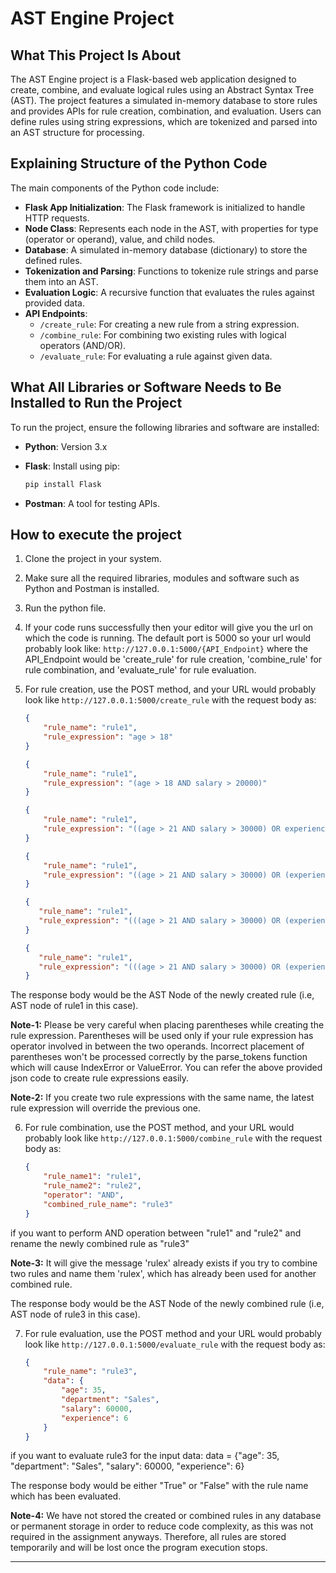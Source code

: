 # AST Engine Project

## What This Project Is About

The AST Engine project is a Flask-based web application designed to create, combine, and evaluate logical rules using an Abstract Syntax Tree (AST). The project features a simulated in-memory database to store rules and provides APIs for rule creation, combination, and evaluation. Users can define rules using string expressions, which are tokenized and parsed into an AST structure for processing.

## Explaining Structure of the Python Code

The main components of the Python code include:

- **Flask App Initialization**: The Flask framework is initialized to handle HTTP requests.
- **Node Class**: Represents each node in the AST, with properties for type (operator or operand), value, and child nodes.
- **Database**: A simulated in-memory database (dictionary) to store the defined rules.
- **Tokenization and Parsing**: Functions to tokenize rule strings and parse them into an AST.
- **Evaluation Logic**: A recursive function that evaluates the rules against provided data.
- **API Endpoints**: 
  - `/create_rule`: For creating a new rule from a string expression.
  - `/combine_rule`: For combining two existing rules with logical operators (AND/OR).
  - `/evaluate_rule`: For evaluating a rule against given data.

## What All Libraries or Software Needs to Be Installed to Run the Project

To run the project, ensure the following libraries and software are installed:

- **Python**: Version 3.x
- **Flask**: Install using pip:
  
  ```bash
  pip install Flask
- **Postman**: A tool for testing APIs.

## How to execute the project

1. Clone the project in your system.
2. Make sure all the required libraries, modules and software such as Python and Postman is installed.
3. Run the python file.
4. If your code runs successfully then your editor will give you the url on which the code is running. The default port is 5000 so your url would probably look like: `http://127.0.0.1:5000/{API_Endpoint}` where the API_Endpoint would be 'create_rule' for rule creation, 'combine_rule' for rule combination, and 'evaluate_rule' for rule evaluation.

5. For rule creation, use the POST method, and your URL would probably look like `http://127.0.0.1:5000/create_rule` with the request body as:

   ```json
   {
       "rule_name": "rule1",
       "rule_expression": "age > 18"
   }
   ```

   ```json
   {
       "rule_name": "rule1",
       "rule_expression": "(age > 18 AND salary > 20000)"
   }
   ```

   ```json
   {
       "rule_name": "rule1",
       "rule_expression": "((age > 21 AND salary > 30000) OR experience > 5)"
   }
   ```

   ```json
   {
       "rule_name": "rule1",
       "rule_expression": "((age > 21 AND salary > 30000) OR (experience > 5 AND rating > 4))"
   }
   ```


    ```json
   {
       "rule_name": "rule1",
       "rule_expression": "(((age > 21 AND salary > 30000) OR (experience > 5 AND rating > 4)) AND education == 'Bachelor')"
   }
    ```


    ```json
   {
       "rule_name": "rule1",
       "rule_expression": "(((age > 21 AND salary > 30000) OR (experience > 5 AND rating > 4)) AND (education == 'Bachelor' OR degree == 'Master'))"
   }
    ```


The response body would be the AST Node of the newly created rule (i.e, AST node of rule1 in this case).

**Note-1:** Please be very careful when placing parentheses while creating the rule expression. Parentheses will be used only if your rule expression has operator involved in between the two operands. Incorrect placement of parentheses won't be processed correctly by the parse_tokens function which will cause IndexError or ValueError. You can refer the above provided json code to create rule expressions easily.

**Note-2:** If you create two rule expressions with the same name, the latest rule expression will override the previous one.

6. For rule combination, use the POST method, and your URL would probably look like `http://127.0.0.1:5000/combine_rule` with the request body as:

   ```json
   {
       "rule_name1": "rule1",
       "rule_name2": "rule2",
       "operator": "AND", 
       "combined_rule_name": "rule3"
   }
   ```

if you want to perform AND operation between "rule1" and "rule2" and rename the newly combined rule as "rule3"

**Note-3:** It will give the message 'rulex' already exists if you try to combine two rules and name them 'rulex', which has already been used for another combined rule.

The response body would be the AST Node of the newly combined rule (i.e, AST node of rule3 in this case).

7. For rule evaluation, use the POST method and your URL would probably look like `http://127.0.0.1:5000/evaluate_rule` with the request body as:

   ```json
   {
       "rule_name": "rule3",
       "data": {
           "age": 35,
           "department": "Sales",
           "salary": 60000,
           "experience": 6
       }
   }
   ```

if you want to evaluate rule3 for the input data: data = {"age": 35, "department": "Sales", "salary": 60000, "experience": 6}

The response body would be either "True" or "False" with the rule name which has been evaluated.

**Note-4:** We have not stored the created or combined rules in any database or permanent storage in order to reduce code complexity, as this was not required in the assignment anyways. Therefore, all rules are stored temporarily and will be lost once the program execution stops.

---
